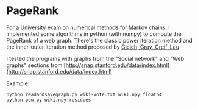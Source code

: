 PageRank 
======

For a University exam on numerical methods for Markov chains, I implemented some algorithms in python (with numpy) to compute the PageRank of a web graph. There's the classic power iteration method and the inner-outer iteration method proposed by [Gleich, Gray, Greif, Lau](http://citeseerx.ist.psu.edu/viewdoc/summary?doi=10.1.1.154.8204)

I tested the programs with graphs from the "Social network" and "Web graphs" sections from  [http://snap.stanford.edu/data/index.html](http://snap.stanford.edu/data/index.html)

Example:

	python readandsavegraph.py wiki-Vote.txt wiki.npy float64
	python pow.py wiki.npy residues


